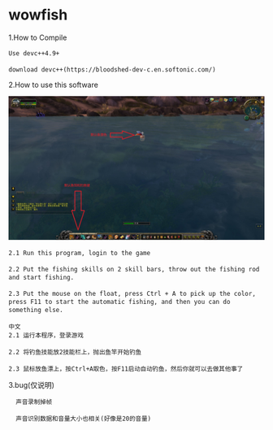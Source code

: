 # wowfish

1.How to Compile

	Use devc++4.9+
  
	download devc++(https://bloodshed-dev-c.en.softonic.com/)
  
2.How to use this software

![howtouse](./image/howtouse.jpg)

	2.1 Run this program, login to the game
	
	2.2 Put the fishing skills on 2 skill bars, throw out the fishing rod and start fishing.
	
	2.3 Put the mouse on the float, press Ctrl + A to pick up the color, press F11 to start the automatic fishing, and then you can do something else.
	
	中文
	2.1 运行本程序，登录游戏
	
	2.2 将钓鱼技能放2技能栏上，抛出鱼竿开始钓鱼
	
	2.3 鼠标放鱼漂上，按Ctrl+A取色，按F11启动自动钓鱼，然后你就可以去做其他事了
	
3.bug(仅说明)

      声音录制掉帧
      
      声音识别数据和音量大小也相关(好像是20的音量)
      


